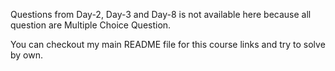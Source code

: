 Questions from Day-2, Day-3 and Day-8 is not available here because all question are Multiple Choice Question.

You can checkout my main README file for this course links and try to solve by own.

